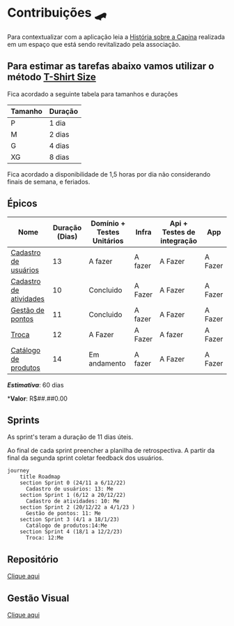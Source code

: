 # Contribuições 🛹

Para contextualizar com a aplicação leia a [História sobre a Capina](./historia/capina.md) realizada em um espaço que está sendo revitalizado pela associação.

## Para estimar as tarefas abaixo vamos utilizar o método [T-Shirt Size](https://asana.com/pt/resources/t-shirt-sizing)

Fica acordado a seguinte tabela para tamanhos e durações

| Tamanho | Duração
| ---     | ---
| P       | 1 dia
| M       | 2 dias
| G       | 4 dias
| XG      | 8 dias

Fica acordado a disponibilidade de 1,5 horas por dia não considerando finais de semana, e feriados.

## Épicos

|Nome | Duração (Dias)| Domínio  + Testes Unitários| Infra | Api + Testes de integração | App
|--- | --- | --- | --- | --- | ---
|[Cadastro de usuários](./epicos/cadastro_de_usuarios.md) | 13 | A fazer | A fazer | A Fazer | A Fazer
|[Cadastro de atividades](./epicos/cadastro_de_atividades.md) | 10 |  Concluido | A Fazer | A Fazer | A Fazer
|[Gestão de pontos](./epicos/gestao_de_pontos.md) | 11 | Concluido | A fazer | A Fazer | A Fazer
|[Troca](./epicos/troca.md) | 12 | A Fazer | A Fazer | A fazer | A Fazer
|[Catálogo de produtos](./epicos/catalogo_de_produtos.md) | 14 | Em andamento | A fazer | A Fazer | A Fazer

***Estimativa***: 60 dias

***Valor**: R$##.##0.00

## Sprints

As sprint's teram a duração de 11 dias úteis.

Ao final de cada sprint preencher a planilha de retrospectiva.
A partir da final da segunda sprint coletar feedback dos usuários.

```mermaid
journey
    title Roadmap
    section Sprint 0 (24/11 a 6/12/22)
      Cadastro de usuários: 13: Me
    section Sprint 1 (6/12 a 20/12/22)
      Cadastro de atividades: 10: Me
    section Sprint 2 (20/12/22 a 4/1/23 )
      Gestão de pontos: 11: Me
    section Sprint 3 (4/1 a 18/1/23)
      Catálogo de produtos:14:Me
    section Sprint 4 (18/1 a 12/2/23)
      Troca: 12:Me
```

## Repositório

[Clique aqui](https://github.com/silverio27/levitas)

## Gestão Visual

[Clique aqui](https://github.com/users/silverio27/projects/1)
